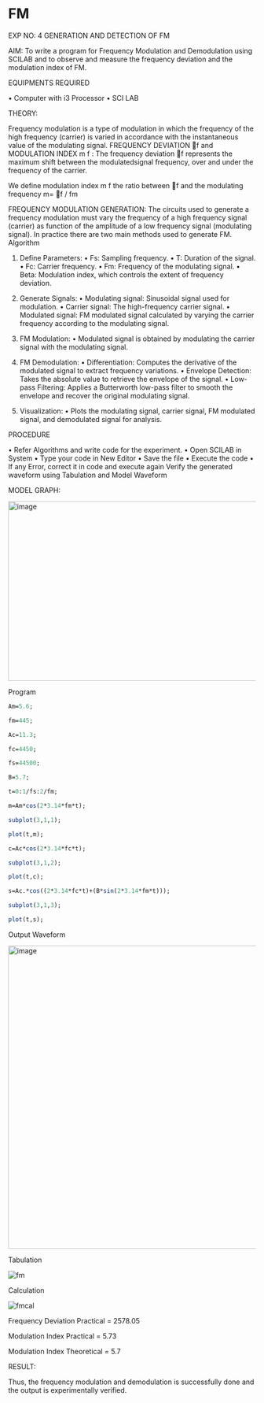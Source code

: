 # FM

EXP NO: 4	GENERATION AND DETECTION OF FM


AIM:
To write a program for Frequency Modulation and Demodulation using SCILAB and to observe and measure the frequency deviation and the modulation index of FM.


EQUIPMENTS REQUIRED

•	Computer with i3 Processor
•	SCI LAB

THEORY:

Frequency modulation is a type of modulation in which the frequency of the high frequency (carrier) is varied in accordance with the instantaneous value of the modulating signal.
FREQUENCY DEVIATION f and MODULATION INDEX m f :
The frequency deviation f represents the maximum shift between the  modulatedsignal
frequency, over and under the frequency of the carrier.

We define modulation index m f the ratio between f and the modulating frequency
m= f / fm


FREQUENCY MODULATION GENERATION:
The circuits used to generate a frequency modulation must vary the frequency of a high frequency signal (carrier) as function of the amplitude of a low frequency signal (modulating signal). In practice there are two main methods used to generate FM.
Algorithm
1.	Define Parameters:
•	Fs: Sampling frequency.
•	T: Duration of the signal.
•	Fc: Carrier frequency.
•	Fm: Frequency of the modulating signal.
•	Beta: Modulation index, which controls the extent of frequency deviation.
2.	Generate Signals:
•	Modulating signal: Sinusoidal signal used for modulation.
•	Carrier signal: The high-frequency carrier signal.
•	Modulated signal: FM modulated signal calculated by varying the carrier frequency according to the modulating signal.
3.	FM Modulation:
•	Modulated signal is obtained by modulating the carrier signal with the modulating signal.
 
4.	FM Demodulation:
•	Differentiation: Computes the derivative of the modulated signal to extract frequency variations.
•	Envelope Detection: Takes the absolute value to retrieve the envelope of the signal.
•	Low-pass Filtering: Applies a Butterworth low-pass filter to smooth the envelope and recover the original modulating signal.
5.	Visualization:
•	Plots the modulating signal, carrier signal, FM modulated signal, and demodulated signal for analysis.



PROCEDURE


•	Refer Algorithms and write code for the experiment.
•	Open SCILAB in System
•	Type your code in New Editor
•	Save the file
•	Execute the code
•	If any Error, correct it in code and execute again
Verify the generated waveform using Tabulation and Model Waveform

MODEL GRAPH:

<img width="512" height="365" alt="image" src="https://github.com/user-attachments/assets/acd787bd-5281-4f1b-802f-1aa39fac9189" />


Program
```scilab
Am=5.6;

fm=445;

Ac=11.3;

fc=4450;

fs=44500;

B=5.7;

t=0:1/fs:2/fm; 

m=Am*cos(2*3.14*fm*t); 

subplot(3,1,1);

plot(t,m);

c=Ac*cos(2*3.14*fc*t); 

subplot(3,1,2);

plot(t,c); 

s=Ac.*cos((2*3.14*fc*t)+(B*sin(2*3.14*fm*t)));

subplot(3,1,3);

plot(t,s);
```
Output Waveform

<img width="1366" height="616" alt="image" src="https://github.com/user-attachments/assets/6f6644c5-c0a5-4d4d-a055-4b7b3f796120" />

Tabulation


![fm](https://github.com/user-attachments/assets/a010a87a-cff3-4af0-b4f9-fed8d5e4c21c)



Calculation

![fmcal](https://github.com/user-attachments/assets/0db853e2-1da6-4b27-82d5-540dd50cb206)


Frequency Deviation Practical = 2578.05

Modulation Index Practical	= 5.73

Modulation Index Theoretical	= 5.7



RESULT:

Thus, the frequency modulation and demodulation is successfully done and the output is experimentally verified.



